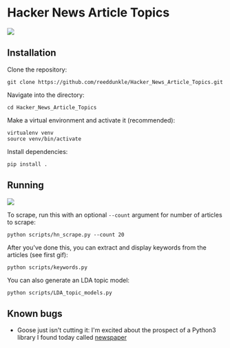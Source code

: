 # Hacker News Article Topics

<img src="http://i.imgur.com/MppVw4T.gif" />


Installation
----

Clone the repository:

```
git clone https://github.com/reeddunkle/Hacker_News_Article_Topics.git
```

Navigate into the directory:

```
cd Hacker_News_Article_Topics
```

Make a virtual environment and activate it (recommended):

```
virtualenv venv
source venv/bin/activate
```

Install dependencies:

```
pip install .
```

Running
----

<img src="http://i.imgur.com/vbMzCNR.gif" />



To scrape, run this with an optional `--count` argument for number of articles to scrape:

```
python scripts/hn_scrape.py --count 20
```

After you've done this, you can extract and display keywords from the articles (see first gif):

```
python scripts/keywords.py
```

You can also generate an LDA topic model:

```
python scripts/LDA_topic_models.py
```

Known bugs
----

- Goose just isn't cutting it: I'm excited about the prospect of a Python3 library I found today called [newspaper](https://github.com/codelucas/newspaper)
